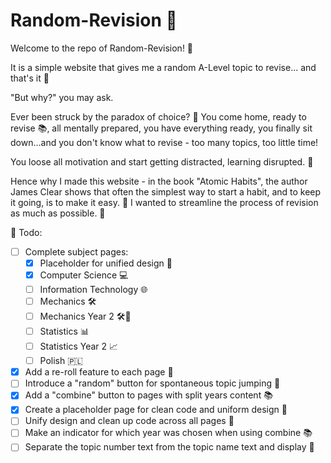 # Random-Revision 🎲

Welcome to the repo of Random-Revision! 👋

It is a simple website that gives me a random A-Level topic to revise... and that's it 🎲

"But why?" you may ask.

Ever been struck by the paradox of choice? 🤔 You come home, ready to revise 📚, all mentally prepared, you have everything ready, you finally sit down...and you don't know what to revise - too many topics, too little time!

You loose all motivation and start getting distracted, learning disrupted. 👀

Hence why I made this website - in the book "Atomic Habits", the author James Clear shows that often the simplest way to start a habit, and to keep it going, is to make it easy. 🚀 I wanted to streamline the process of revision as much as possible. 📖

🚧 Todo:

- [ ] Complete subject pages:
  - [x] Placeholder for unified design 🎨
  - [x] Computer Science 💻
  - [ ] Information Technology 🌐
  - [ ] Mechanics 🛠️
  - [ ] Mechanics Year 2 🛠️🔧
  - [ ] Statistics 📊
  - [ ] Statistics Year 2 📈
  - [ ] Polish 🇵🇱
- [x] Add a re-roll feature to each page 🔄
- [ ] Introduce a "random" button for spontaneous topic jumping 🎩
- [x] Add a "combine" button to pages with split years content 📚
- [x] Create a placeholder page for clean code and uniform design 🎨
- [ ] Unify design and clean up code across all pages 🎨
- [ ] Make an indicator for which year was chosen when using combine 📚
- [ ] Separate the topic number text from the topic name text and display 📝
